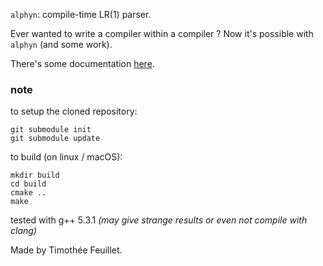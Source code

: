 
`alphyn`: compile-time LR(1) parser.

Ever wanted to write a compiler within a compiler ? Now it's possible with `alphyn` (and some work).

There's some documentation [here](documentation/doc.md).

### note

to setup the cloned repository:
```
git submodule init
git submodule update
```

to build (on linux / macOS):
```
mkdir build
cd build
cmake ..
make
```

tested with g++ 5.3.1 *(may give strange results or even not compile with clang)*


Made by Timothée Feuillet.
